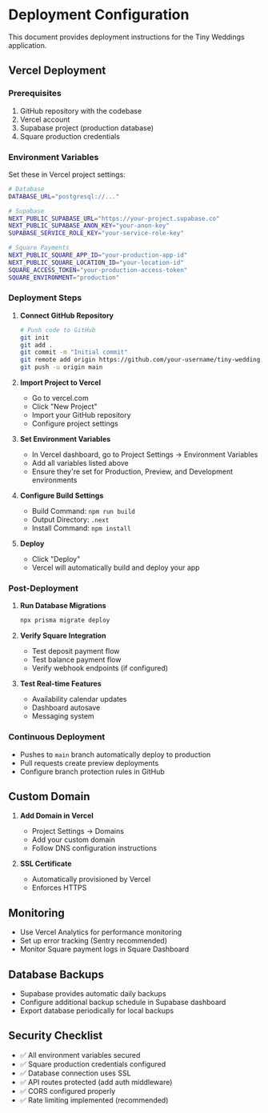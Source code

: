 # Deployment Configuration

This document provides deployment instructions for the Tiny Weddings application.

## Vercel Deployment

### Prerequisites
1. GitHub repository with the codebase
2. Vercel account
3. Supabase project (production database)
4. Square production credentials

### Environment Variables

Set these in Vercel project settings:

```bash
# Database
DATABASE_URL="postgresql://..."

# Supabase
NEXT_PUBLIC_SUPABASE_URL="https://your-project.supabase.co"
NEXT_PUBLIC_SUPABASE_ANON_KEY="your-anon-key"
SUPABASE_SERVICE_ROLE_KEY="your-service-role-key"

# Square Payments
NEXT_PUBLIC_SQUARE_APP_ID="your-production-app-id"
NEXT_PUBLIC_SQUARE_LOCATION_ID="your-location-id"
SQUARE_ACCESS_TOKEN="your-production-access-token"
SQUARE_ENVIRONMENT="production"
```

### Deployment Steps

1. **Connect GitHub Repository**
   ```bash
   # Push code to GitHub
   git init
   git add .
   git commit -m "Initial commit"
   git remote add origin https://github.com/your-username/tiny-wedding.git
   git push -u origin main
   ```

2. **Import Project to Vercel**
   - Go to vercel.com
   - Click "New Project"
   - Import your GitHub repository
   - Configure project settings

3. **Set Environment Variables**
   - In Vercel dashboard, go to Project Settings → Environment Variables
   - Add all variables listed above
   - Ensure they're set for Production, Preview, and Development environments

4. **Configure Build Settings**
   - Build Command: `npm run build`
   - Output Directory: `.next`
   - Install Command: `npm install`

5. **Deploy**
   - Click "Deploy"
   - Vercel will automatically build and deploy your app

### Post-Deployment

1. **Run Database Migrations**
   ```bash
   npx prisma migrate deploy
   ```

2. **Verify Square Integration**
   - Test deposit payment flow
   - Test balance payment flow
   - Verify webhook endpoints (if configured)

3. **Test Real-time Features**
   - Availability calendar updates
   - Dashboard autosave
   - Messaging system

### Continuous Deployment

- Pushes to `main` branch automatically deploy to production
- Pull requests create preview deployments
- Configure branch protection rules in GitHub

## Custom Domain

1. **Add Domain in Vercel**
   - Project Settings → Domains
   - Add your custom domain
   - Follow DNS configuration instructions

2. **SSL Certificate**
   - Automatically provisioned by Vercel
   - Enforces HTTPS

## Monitoring

- Use Vercel Analytics for performance monitoring
- Set up error tracking (Sentry recommended)
- Monitor Square payment logs in Square Dashboard

## Database Backups

- Supabase provides automatic daily backups
- Configure additional backup schedule in Supabase dashboard
- Export database periodically for local backups

## Security Checklist

- ✅ All environment variables secured
- ✅ Square production credentials configured
- ✅ Database connection uses SSL
- ✅ API routes protected (add auth middleware)
- ✅ CORS configured properly
- ✅ Rate limiting implemented (recommended)

